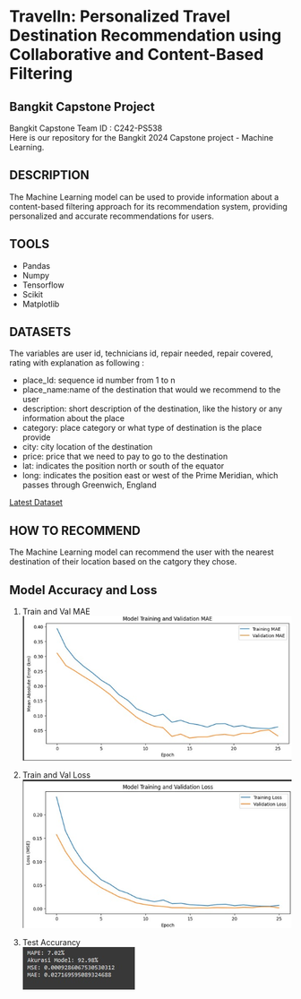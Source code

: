 # TravelIn: Personalized Travel Destination Recommendation using Collaborative and Content-Based Filtering
## Bangkit Capstone Project

Bangkit Capstone Team ID : C242-PS538	 <br>
Here is our repository for the Bangkit 2024 Capstone project - Machine Learning.

## DESCRIPTION
The Machine Learning model can be used to provide information about a content-based filtering approach for its recommendation system, providing personalized and accurate recommendations for users.

## TOOLS

- Pandas
- Numpy
- Tensorflow
- Scikit
- Matplotlib

## DATASETS 
The variables are user id, technicians id, repair needed, repair covered, rating with explanation as following : 

- place_Id: sequence id number from 1 to n
- place_name:name of the destination that would we recommend to the user
- description: short description of the destination, like the history or any information about the place
- category: place category or what type of destination is the place provide
- city: city location of the destination
- price: price that we need to pay to go to the destination
- lat: indicates the position north or south of the equator
- long: indicates the position east or west of the Prime Meridian, which passes through Greenwich, England


[Latest Dataset](https://github.com/Capstone-Bangkit-C242-PS538/TravelIn-Bangkit/blob/Machine_Learning/Dataset/tourid.csv)

## HOW TO RECOMMEND
The Machine Learning model can recommend the user with the nearest destination of their location based on the catgory they chose. 

## Model Accuracy and Loss
1. Train and Val MAE <br>
![TravelinApp](https://github.com/Capstone-Bangkit-C242-PS538/TravelIn-Bangkit/blob/Machine_Learning/Assets/mae.jpg)<br>

2. Train and Val Loss <br>
![TravelinApp](https://github.com/Capstone-Bangkit-C242-PS538/TravelIn-Bangkit/blob/Machine_Learning/Assets/train.jpg)<br>

1. Test Accurancy <br>
![TravelinApp](https://github.com/Capstone-Bangkit-C242-PS538/TravelIn-Bangkit/blob/Machine_Learning/Assets/accurancy.jpg)<br>

